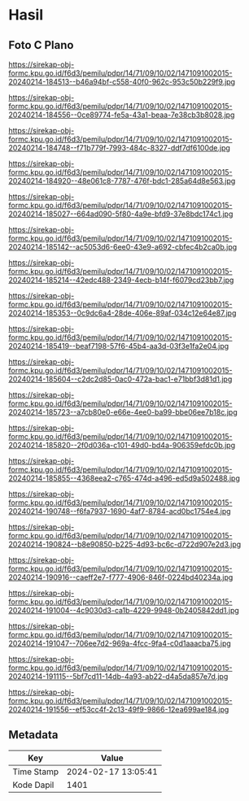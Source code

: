 # Hasil

## Foto C Plano

https://sirekap-obj-formc.kpu.go.id/f6d3/pemilu/pdpr/14/71/09/10/02/1471091002015-20240214-184513--b46a94bf-c558-40f0-962c-953c50b229f9.jpg

https://sirekap-obj-formc.kpu.go.id/f6d3/pemilu/pdpr/14/71/09/10/02/1471091002015-20240214-184556--0ce89774-fe5a-43a1-beaa-7e38cb3b8028.jpg

https://sirekap-obj-formc.kpu.go.id/f6d3/pemilu/pdpr/14/71/09/10/02/1471091002015-20240214-184748--f71b779f-7993-484c-8327-ddf7df6100de.jpg

https://sirekap-obj-formc.kpu.go.id/f6d3/pemilu/pdpr/14/71/09/10/02/1471091002015-20240214-184920--48e061c8-7787-476f-bdc1-285a64d8e563.jpg

https://sirekap-obj-formc.kpu.go.id/f6d3/pemilu/pdpr/14/71/09/10/02/1471091002015-20240214-185027--664ad090-5f80-4a9e-bfd9-37e8bdc174c1.jpg

https://sirekap-obj-formc.kpu.go.id/f6d3/pemilu/pdpr/14/71/09/10/02/1471091002015-20240214-185142--ac5053d6-6ee0-43e9-a692-cbfec4b2ca0b.jpg

https://sirekap-obj-formc.kpu.go.id/f6d3/pemilu/pdpr/14/71/09/10/02/1471091002015-20240214-185214--42edc488-2349-4ecb-b14f-f6079cd23bb7.jpg

https://sirekap-obj-formc.kpu.go.id/f6d3/pemilu/pdpr/14/71/09/10/02/1471091002015-20240214-185353--0c9dc6a4-28de-406e-89af-034c12e64e87.jpg

https://sirekap-obj-formc.kpu.go.id/f6d3/pemilu/pdpr/14/71/09/10/02/1471091002015-20240214-185419--beaf7198-57f6-45b4-aa3d-03f3e1fa2e04.jpg

https://sirekap-obj-formc.kpu.go.id/f6d3/pemilu/pdpr/14/71/09/10/02/1471091002015-20240214-185604--c2dc2d85-0ac0-472a-bac1-e71bbf3d81d1.jpg

https://sirekap-obj-formc.kpu.go.id/f6d3/pemilu/pdpr/14/71/09/10/02/1471091002015-20240214-185723--a7cb80e0-e66e-4ee0-ba99-bbe06ee7b18c.jpg

https://sirekap-obj-formc.kpu.go.id/f6d3/pemilu/pdpr/14/71/09/10/02/1471091002015-20240214-185820--2f0d036a-c101-49d0-bd4a-906359efdc0b.jpg

https://sirekap-obj-formc.kpu.go.id/f6d3/pemilu/pdpr/14/71/09/10/02/1471091002015-20240214-185855--4368eea2-c765-474d-a496-ed5d9a502488.jpg

https://sirekap-obj-formc.kpu.go.id/f6d3/pemilu/pdpr/14/71/09/10/02/1471091002015-20240214-190748--f6fa7937-1690-4af7-8784-acd0bc1754e4.jpg

https://sirekap-obj-formc.kpu.go.id/f6d3/pemilu/pdpr/14/71/09/10/02/1471091002015-20240214-190824--b8e90850-b225-4d93-bc6c-d722d907e2d3.jpg

https://sirekap-obj-formc.kpu.go.id/f6d3/pemilu/pdpr/14/71/09/10/02/1471091002015-20240214-190916--caeff2e7-f777-4906-846f-0224bd40234a.jpg

https://sirekap-obj-formc.kpu.go.id/f6d3/pemilu/pdpr/14/71/09/10/02/1471091002015-20240214-191004--4c9030d3-ca1b-4229-9948-0b2405842dd1.jpg

https://sirekap-obj-formc.kpu.go.id/f6d3/pemilu/pdpr/14/71/09/10/02/1471091002015-20240214-191047--706ee7d2-969a-4fcc-9fa4-c0d1aaacba75.jpg

https://sirekap-obj-formc.kpu.go.id/f6d3/pemilu/pdpr/14/71/09/10/02/1471091002015-20240214-191115--5bf7cd11-14db-4a93-ab22-d4a5da857e7d.jpg

https://sirekap-obj-formc.kpu.go.id/f6d3/pemilu/pdpr/14/71/09/10/02/1471091002015-20240214-191556--ef53cc4f-2c13-49f9-9866-12ea699ae184.jpg


## Metadata

| Key        | Value               |
| ---------- | ------------------- |
| Time Stamp | 2024-02-17 13:05:41 |
| Kode Dapil | 1401                |




